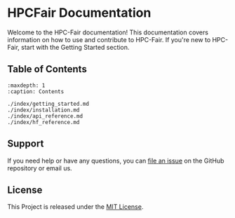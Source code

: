 # HPCFair Documentation

Welcome to the HPC-Fair documentation! This documentation covers information on how to use and contribute to HPC-Fair. If you're new to HPC-Fair, start with the Getting Started section.

## Table of Contents

```{toctree}
:maxdepth: 1
:caption: Contents

./index/getting_started.md
./index/installation.md
./index/api_reference.md
./index/hf_reference.md
```





## Support

If you need help or have any questions, you can [file an issue](https://github.com/HPC-FAIR/docs/issues) on the GitHub repository or email us.

## License

This Project is released under the [MIT License](https://github.com/yourusername/myproject/blob/main/LICENSE).
